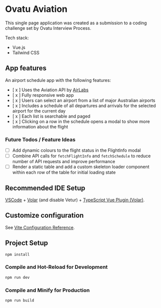 # Ovatu Aviation

This single page application was created as a submission to a coding challenge set by Ovatu Interview Process.

Tech stack:

- Vue.js
- Tailwind CSS

## App features

An airport schedule app with the following features:

- [ x ] Uses the Aviation API by [AirLabs](https://airlabs.co/)
- [ x ] Fully responsive web app
- [ x ] Users can select an airport from a list of major Australian airports
- [ x ] Includes a schedule of all departures and arrivals for the selected airport for the current day
- [ x ] Each list is searchable and paged
- [ x ] Clicking on a row in the schedule opens a modal to show more information about the flight

### Future Todos / Feature Ideas

- [ ] Add dynamic colours to the flight status in the FlightInfo modal
- [ ] Combine API calls for `fetchFlightInfo` and `fetchSchedule` to reduce number of API requests and improve performance
- [ ] Render a static table and add a custom skeleton loader component within each row of the table for initial loading state

## Recommended IDE Setup

[VSCode](https://code.visualstudio.com/) + [Volar](https://marketplace.visualstudio.com/items?itemName=Vue.volar) (and disable Vetur) + [TypeScript Vue Plugin (Volar)](https://marketplace.visualstudio.com/items?itemName=Vue.vscode-typescript-vue-plugin).

## Customize configuration

See [Vite Configuration Reference](https://vitejs.dev/config/).

## Project Setup

```sh
npm install
```

### Compile and Hot-Reload for Development

```sh
npm run dev
```

### Compile and Minify for Production

```sh
npm run build
```
